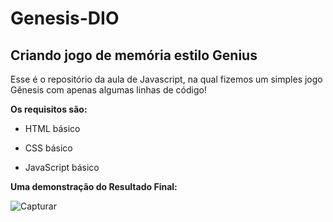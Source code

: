 # Genesis-DIO

## Criando jogo de memória estilo Genius

Esse é o repositório da aula de Javascript, na qual fizemos um simples jogo Gênesis com apenas algumas linhas de código!

**Os requisitos são:**
- HTML básico

- CSS básico

- JavaScript básico 

**Uma demonstração do Resultado Final:**


![Capturar](https://user-images.githubusercontent.com/88461178/177386200-22dee22f-65f8-4765-8060-ae0242610a1a.JPG)

